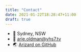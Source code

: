 ```yaml
---
title: "Contact"
date: 2021-01-22T18:28:47+11:00
draft: true
---
```


- 🏡 Sydney, NSW
- 📧 arie.oldman@vhs7.tv
- 🌏 [Arizard on GitHub](https://github.com/Arizard)
